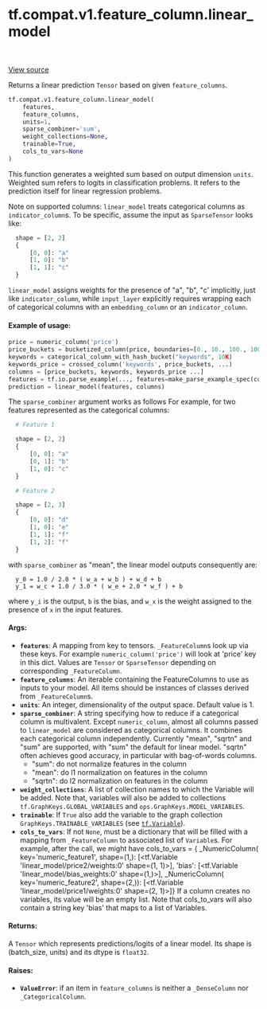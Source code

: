 <div itemscope itemtype="http://developers.google.com/ReferenceObject">
<meta itemprop="name" content="tf.compat.v1.feature_column.linear_model" />
<meta itemprop="path" content="Stable" />
</div>

# tf.compat.v1.feature_column.linear_model

<!-- Insert buttons and diff -->

<table class="tfo-notebook-buttons tfo-api" align="left">
</table>

<a target="_blank" href="/code/stable/tensorflow/python/feature_column/feature_column.py">View source</a>



Returns a linear prediction `Tensor` based on given `feature_columns`.

``` python
tf.compat.v1.feature_column.linear_model(
    features,
    feature_columns,
    units=1,
    sparse_combiner='sum',
    weight_collections=None,
    trainable=True,
    cols_to_vars=None
)
```



<!-- Placeholder for "Used in" -->

This function generates a weighted sum based on output dimension `units`.
Weighted sum refers to logits in classification problems. It refers to the
prediction itself for linear regression problems.

Note on supported columns: `linear_model` treats categorical columns as
`indicator_column`s. To be specific, assume the input as `SparseTensor` looks
like:

```python
  shape = [2, 2]
  {
      [0, 0]: "a"
      [1, 0]: "b"
      [1, 1]: "c"
  }
```
`linear_model` assigns weights for the presence of "a", "b", "c' implicitly,
just like `indicator_column`, while `input_layer` explicitly requires wrapping
each of categorical columns with an `embedding_column` or an
`indicator_column`.

#### Example of usage:



```python
price = numeric_column('price')
price_buckets = bucketized_column(price, boundaries=[0., 10., 100., 1000.])
keywords = categorical_column_with_hash_bucket("keywords", 10K)
keywords_price = crossed_column('keywords', price_buckets, ...)
columns = [price_buckets, keywords, keywords_price ...]
features = tf.io.parse_example(..., features=make_parse_example_spec(columns))
prediction = linear_model(features, columns)
```

The `sparse_combiner` argument works as follows
For example, for two features represented as the categorical columns:

```python
  # Feature 1

  shape = [2, 2]
  {
      [0, 0]: "a"
      [0, 1]: "b"
      [1, 0]: "c"
  }

  # Feature 2

  shape = [2, 3]
  {
      [0, 0]: "d"
      [1, 0]: "e"
      [1, 1]: "f"
      [1, 2]: "f"
  }
```

with `sparse_combiner` as "mean", the linear model outputs consequently
are:

```
  y_0 = 1.0 / 2.0 * ( w_a + w_b ) + w_d + b
  y_1 = w_c + 1.0 / 3.0 * ( w_e + 2.0 * w_f ) + b
```

where `y_i` is the output, `b` is the bias, and `w_x` is the weight
assigned to the presence of `x` in the input features.

#### Args:


* <b>`features`</b>: A mapping from key to tensors. `_FeatureColumn`s look up via these
  keys. For example `numeric_column('price')` will look at 'price' key in
  this dict. Values are `Tensor` or `SparseTensor` depending on
  corresponding `_FeatureColumn`.
* <b>`feature_columns`</b>: An iterable containing the FeatureColumns to use as inputs
  to your model. All items should be instances of classes derived from
  `_FeatureColumn`s.
* <b>`units`</b>: An integer, dimensionality of the output space. Default value is 1.
* <b>`sparse_combiner`</b>: A string specifying how to reduce if a categorical column
  is multivalent. Except `numeric_column`, almost all columns passed to
  `linear_model` are considered as categorical columns.  It combines each
  categorical column independently. Currently "mean", "sqrtn" and "sum" are
  supported, with "sum" the default for linear model. "sqrtn" often achieves
  good accuracy, in particular with bag-of-words columns.
    * "sum": do not normalize features in the column
    * "mean": do l1 normalization on features in the column
    * "sqrtn": do l2 normalization on features in the column
* <b>`weight_collections`</b>: A list of collection names to which the Variable will be
  added. Note that, variables will also be added to collections
  `tf.GraphKeys.GLOBAL_VARIABLES` and `ops.GraphKeys.MODEL_VARIABLES`.
* <b>`trainable`</b>: If `True` also add the variable to the graph collection
  `GraphKeys.TRAINABLE_VARIABLES` (see <a href="../../../../tf/Variable.md"><code>tf.Variable</code></a>).
* <b>`cols_to_vars`</b>: If not `None`, must be a dictionary that will be filled with a
  mapping from `_FeatureColumn` to associated list of `Variable`s.  For
  example, after the call, we might have cols_to_vars = {
    _NumericColumn(
      key='numeric_feature1', shape=(1,):
    [<tf.Variable 'linear_model/price2/weights:0' shape=(1, 1)>],
    'bias': [<tf.Variable 'linear_model/bias_weights:0' shape=(1,)>],
    _NumericColumn(
      key='numeric_feature2', shape=(2,)):
    [<tf.Variable 'linear_model/price1/weights:0' shape=(2, 1)>]}
  If a column creates no variables, its value will be an empty list. Note
  that cols_to_vars will also contain a string key 'bias' that maps to a
  list of Variables.


#### Returns:

A `Tensor` which represents predictions/logits of a linear model. Its shape
is (batch_size, units) and its dtype is `float32`.



#### Raises:


* <b>`ValueError`</b>: if an item in `feature_columns` is neither a `_DenseColumn`
  nor `_CategoricalColumn`.

